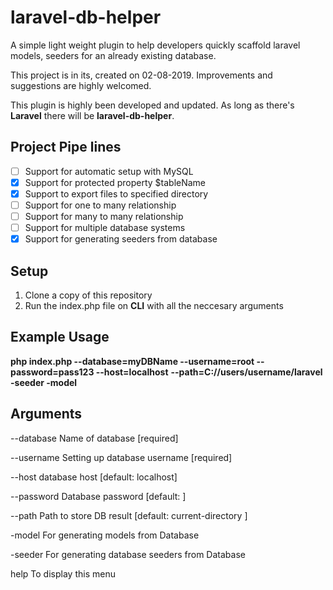 # laravel-db-helper

A simple light weight plugin to help developers quickly scaffold laravel models, seeders for an already existing database.

This project is in its, created on 02-08-2019. Improvements and suggestions are highly welcomed.

This plugin is highly been developed and updated. As long as there's **Laravel** there will be **laravel-db-helper**.

## Project Pipe lines

- [ ] Support for automatic setup with MySQL
- [x] Support for protected property $tableName
- [x] Support to export files to specified directory
- [ ] Support for one to many relationship
- [ ] Support for many to many relationship
- [ ] Support for multiple database systems
- [x] Support for generating seeders from database

## Setup
1. Clone a copy of this repository
2. Run the index.php file on **CLI** with all the neccesary arguments

## Example Usage

**php index.php --database=myDBName --username=root --password=pass123 --host=localhost** 
**--path=C://users/username/laravel -seeder -model**

## Arguments
--database       Name of database [required] 

--username       Setting up database username [required]

--host           database host [default: localhost] 

--password       Database password [default: ]

--path           Path to store DB result [default: current-directory ]

-model           For generating models from Database

-seeder          For generating database seeders from Database

help             To display this menu

